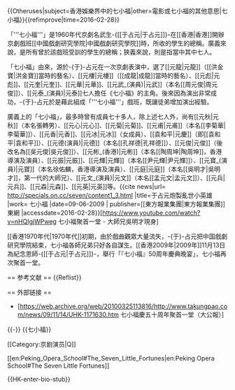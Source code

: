 {{Otheruses|subject=香港娛樂界中的七小福|other=電影或七小福的其他意思|七小福}}<!-- {{Unreferenced|time=2014-06-05T03:37:54+00:00}} -->{{refimprove|time=2016-02-28}}

「'''七小福'''」是1960年代京劇名武生-{[[于占元|于占元]]}-在[[香港|香港]]開辦京劇戲班[[中國戲劇研究學院|中國戲劇研究學院]]時<ref name="oncc-2009-3"/>，所收的學生的總稱。廣義來說，是所有曾於該戲班受訓的學生的總稱；狹義來說，則是指當中其中七人。

「七小福」由來，源於-{于}-占元在一次京劇表演中，選了[[元龍|元龍]]（[[洪金寶|洪金寶]]當時的藝名）、[[元樓|元樓]]（[[成龍|成龍]]當時的藝名）、[[元彪|元彪]]、[[元奎|元奎]]、[[元華|元華]]、[[元武_(演員)|元武]]（本名[[周元俊|周元俊]]）、[[元泰_(演員)|元泰]]七人<ref name="oncc-2009-3"/>擔任《七小福》的主角。後來因為演出非常成功，-{于}-占元於是藉此組成「'''七小福'''」戲班，既讓徒弟增加演出經驗。

廣義上的「七小福」，最多時曾有成員七十多人，除上述七人外，尚有[[元秋|元秋]]（本名張轉男）、[[元心|元心]]、[[元菊|元菊]]、[[元甫|元甫]]（本名[[李菊華|李菊華]]）、[[元香|元香]]、[[元冰|元冰]]（女成員）、[[袁和平|元慶]]（即[[袁和平|袁和平]]）、[[元德(演員)|元德]]（本名[[孔祥德|孔祥德]]）、[[元俊|元俊]]（後改名為[[吳元俊|吳元俊]]）、[[元彬_(香港)|元彬]]（本名[[陶周坤|陶周坤]]，香港導演及演員）、[[元振|元振]]、[[元輝|元輝]]（本名[[尹元輝|尹元輝]]）、[[元寶_(演員)|元寶]]（本名徐佑麟，香港導演及演員）、[[元庭|元庭]]（本名[[吳明才|吳明才]]，第一代的大師兄）、[[元文_(演員)|元文]]（本名[[孟元文|孟元文]]）、[[元兵|元兵]]、[[元森|元森]]、[[元英|元英]]等。<ref name="oncc-2009-3">{{cite news|url= http://specials.on.cc/seven/content1_3.html |title=于占元炮製亂世小英雄 |work= 七小福 |date=09-06-2009  | publisher=[[東方報業集團|東方報業集團]]東網  |accessdate=2016-02-28}}[https://www.youtube.com/watch?v=nHQIgjWPweg 七小福聚首一堂 - 大師兄吳明才現身]</ref>

[[香港1970年代|1970年代]]初期，由於戲曲觀眾大量流失，-{于}-占元把中国戲劇研究學院結束，七小福各師兄弟只好各自謀生。[[香港2009年|2009年]]11月13日為紀念恩師-{[[于占元|于占元]]}-，舉行「『七小福』50周年慶典晚宴」，七小福再次聚首一堂。

== 参考文献 ==
{{Reflist}}

== 外部链接 ==
* [https://web.archive.org/web/20100325113816/http://www.takungpao.com/news/09/11/14/UHK-1171630.htm 七小福慶五十周年聚首一堂（大公報）]

{{-}}
{{七小福}}

[[Category:京剧演员|Q]]

[[en:Peking_Opera_School#The_Seven_Little_Fortunes|en:Peking Opera School#The Seven Little Fortunes]]

{{HK-enter-bio-stub}}